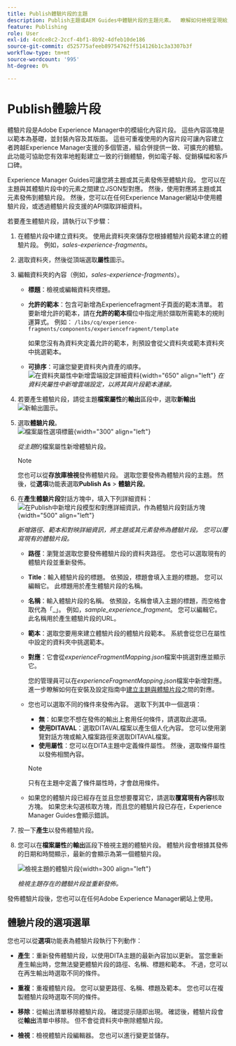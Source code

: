 ```yaml
---
title: Publish體驗片段的主題
description: Publish主題或AEM Guides中體驗片段的主題元素。  瞭解如何檢視呈現給主題的體驗片段並重新發佈。
feature: Publishing
role: User
exl-id: 4cdce8c2-2ccf-4bf1-8b92-4dfeb10de186
source-git-commit: d525775afeeb89754762ff514126b1c3a3307b3f
workflow-type: tm+mt
source-wordcount: '995'
ht-degree: 0%

---
```


# Publish體驗片段

體驗片段是Adobe Experience Manager中的模組化內容片段。 這些內容區塊是以範本為基礎，並封裝內容及其版面。 這些可重複使用的內容片段可讓內容建立者跨越Experience Manager支援的多個管道，組合併提供一致、可擴充的體驗。 此功能可協助您有效率地輕鬆建立一致的行銷體驗，例如電子報、促銷橫幅和客戶口碑。

Experience Manager Guides可讓您將主題或其元素發佈至體驗片段。 您可以在主題與其體驗片段中的元素之間建立JSON型對應。 然後，使用對應將主題或其元素發佈到體驗片段。 然後，您可以在任何Experience Manager網站中使用體驗片段，或透過體驗片段支援的API擷取詳細資料。




若要產生體驗片段，請執行以下步驟：


1. 在體驗片段中建立資料夾。 使用此資料夾來儲存您根據體驗片段範本建立的體驗片段。 例如，*sales-experience-fragments*。
1. 選取資料夾，然後從頂端選取&#x200B;**屬性**&#x200B;圖示。
1. 編輯資料夾的內容（例如，*sales-experience-fragments*）。


   * **標題**：檢視或編輯資料夾標題。

   * **允許的範本**：包含可新增為Experiencefragment子頁面的範本清單。 若要新增允許的範本，請在&#x200B;**允許的範本**欄位中指定用於擷取所需範本的規則運算式。
例如：
     `/libs/cq/experience-fragments/components/experiencefragment/template`

     如果您沒有為資料夾定義允許的範本，則預設會從父資料夾或範本資料夾中挑選範本。
   * **可排序**：可讓您變更資料夾內資產的順序。
     ![在資料夾屬性中新增雲端設定詳細資料](images/experience-fragment-folder-properties.png){width="650" align="left"}
     *在資料夾屬性中新增雲端設定，以將其與片段範本連線。*
1. 若要產生體驗片段，請從主題&#x200B;**檔案屬性**&#x200B;的&#x200B;**輸出**&#x200B;區段中，選取&#x200B;**新輸出** ![新輸出圖示](./images/Add_icon.svg)。
1. 選取&#x200B;**體驗片段**。\
   ![檔案屬性選項標籤](./images/file-properties-outputs.png){width="300" align="left"}

   *從主題*&#x200B;的檔案屬性新增體驗片段。

   >[!NOTE]
   >
   > 您也可以從&#x200B;**存放庫檢視**&#x200B;發佈體驗片段。 選取您要發佈為體驗片段的主題。 然後，從&#x200B;**選項**&#x200B;功能表選取&#x200B;**Publish As** > **體驗片段**。

1. 在&#x200B;**產生體驗片段**對話方塊中，填入下列詳細資料：
   ![在Publish中新增片段模型和對應詳細資訊，作為體驗片段對話方塊](images/experience-fragment-generate.png){width="500" align="left"}

   *新增路徑、範本和對映詳細資訊，將主題或其元素發佈為體驗片段。 您可以覆寫現有的體驗片段。*

   * **路徑**：瀏覽並選取您要發佈體驗片段的資料夾路徑。 您也可以選取現有的體驗片段並重新發佈。
   * **Title**：輸入體驗片段的標題。 依預設，標題會填入主題的標題。 您可以編輯它。 此標題用於產生體驗片段的名稱。
   * **名稱**：輸入體驗片段的名稱。 依預設，名稱會填入主題的標題，而空格會取代為「_」。 例如，*sample_experience_fragment*。 您可以編輯它。 此名稱用於產生體驗片段的URL。
   * **範本**：選取您要用來建立體驗片段的體驗片段範本。 系統會從您已在屬性中設定的資料夾中挑選範本。
   * **對應**：它會從&#x200B;*experienceFragmentMapping.json*&#x200B;檔案中挑選對應並顯示它。



     您的管理員可以在&#x200B;*experienceFragmentMapping.json*&#x200B;檔案中新增對應。  進一步瞭解如何在安裝及設定指南中[建立主題與體驗片段](../cs-install-guide/conf-experience-fragment-mapping-cs.md)之間的對應。

   * 您也可以選取不同的條件來發佈內容。  選取下列其中一個選項：


      * **無**：如果您不想在發佈的輸出上套用任何條件，請選取此選項。
      * **使用DITAVAL**：選取DITAVAL檔案以產生個人化內容。 您可以使用瀏覽對話方塊或輸入檔案路徑來選取DITAVAL檔案。
      * **使用屬性**：您可以在DITA主題中定義條件屬性。 然後，選取條件屬性以發佈相關內容。

     >[!NOTE]
     > 
     >只有在主題中定義了條件屬性時，才會啟用條件。


   * 如果您的體驗片段已經存在並且您想要覆寫它，請選取&#x200B;**覆寫現有內容**&#x200B;核取方塊。 如果您未勾選核取方塊，而且您的體驗片段已存在，Experience Manager Guides會顯示錯誤。
1. 按一下&#x200B;**產生**&#x200B;以發佈體驗片段。
1. 您可以在&#x200B;**檔案屬性**&#x200B;的&#x200B;**輸出**&#x200B;區段下檢視主題的體驗片段。 體驗片段會根據其發佈的日期和時間顯示，最新的會顯示為第一個體驗片段。

   ![檢視主題的體驗片段](images/experience-fragment-outputs.png){width=300 align=&quot;left&quot;}

   *檢視主題存在的體驗片段並重新發佈。*




發佈體驗片段後，您也可以在任何Adobe Experience Manager網站上使用。


## 體驗片段的選項選單

您也可以從&#x200B;**選項**&#x200B;功能表為體驗片段執行下列動作：

* **產生**：重新發佈體驗片段，以使用DITA主題的最新內容加以更新。 當您重新產生輸出時，您無法變更體驗片段的路徑、名稱、標題和範本。 不過，您可以在再生輸出時選取不同的條件。

* **重複**：重複體驗片段。 您可以變更路徑、名稱、標題及範本。 您也可以在複製體驗片段時選取不同的條件。

* **移除**：從輸出清單移除體驗片段。 確認提示隨即出現。 確認後，體驗片段會從&#x200B;**輸出**&#x200B;清單中移除。 但不會從資料夾中刪除體驗片段。

* **檢視**：檢視體驗片段編輯器。 您也可以進行變更並儲存。
